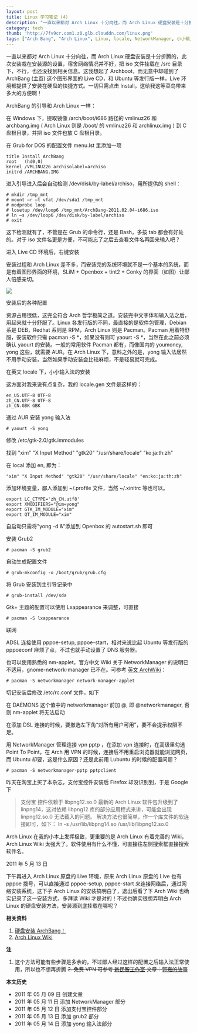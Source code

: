 ```yaml
---
layout: post
title: Linux 学习笔记 (4)
description: "一直以来都对 Arch Linux 十分向往，而 Arch Linux 硬盘安装是十分折腾的，此次安装栽在安装源的设置，宿舍网络情况并不好，把 iso 文件挂载在 /src 目录下，不行，也还没找到相关信息。这我想起了 Archboot，而无意中却碰到了 ArchBang 这个图形界面的 Live CD。"
category: tech
thumb: 'http://7fv9cr.com1.z0.glb.clouddn.com/linux.png'
tags: ["Arch Bang", "Arch Linux", Linux, locale, NetworkManager, 小小输入法, 硬盘安装, 笔记]
---
```


一直以来都对 Arch Linux 十分向往，而 Arch Linux 硬盘安装是十分折腾的，此次安装栽在安装源的设置，宿舍网络情况并不好，把 iso 文件挂载在 /src 目录下，不行，也还没找到相关信息。这我想起了 Archboot，而无意中却碰到了 ArchBang ([主页](http://archbang.org)) 这个图形界面的 Live CD，和 Ubuntu 等发行版一样，Live 环境都提供了安装在硬盘的快捷方式。一切只需点击 Install，这给我这等菜鸟带来多大的方便啊！

ArchBang 的引导和 Arch Linux 一样：

在 Windows 下，提取镜像 /arch/boot/i686 路径的 vmlinuz26 和 archbang.img ( Arch Linux 则是 /boot/ 的 vmlinuz26 和 archlinux.img ) 到 C 盘根目录，并把 iso 文件也放 C 盘根目录。

在 Grub for DOS 的配置文件 menu.lst 里添加一项

    title Install ArchBang
    root   (hd0,0)
    kernel /VMLINUZ26 archisolabel=archiso
    initrd /ARCHBANG.IMG


进入引导进入后会自动检测 /dev/disk/by-label/archiso，用所提供的 shell：

    # mkdir /tmp_mnt
    # mount –r –t vfat /dev/sda1 /tmp_mnt
    # modprobe loop
    # losetup /dev/loop6 /tmp_mnt/ArchBang-2011.02.04-i686.iso
    # ln –s /dev/loop6 /dev/disk/by-label/archiso
    # exit

这下检测就有了，不管是在 Grub 的命令行，还是 Bash，多按 tab 都会有好处的。对于 iso 文件名更是方便，不可能忘了之后去查看文件名再回来输入吧？

进入 Live CD 环境后，右键安装

安装过程和 Arch Linux 差不多，而安装完的系统环境就不是一个基本的系统，而是有着图形界面的环境，SLiM + Openbox + tint2 + Conky 的界面（如图）让鄙人倍感亲切。

[![](http://i951.photobucket.com/albums/ad353/Fooleap/Blog/Fooleap/2011-05-08--1304866398_1024x768_scrot.png)](http://i951.photobucket.com/albums/ad353/Fooleap/Blog/Fooleap/2011-05-08--1304866398_1024x768_scrot.png)

安装后的各种配置

资源占用很低，这完全符合 Arch 哲学极简之道。安装完中文字体和输入法之后，用起来就十分舒服了。Linux 各发行版的不同，最直接的是软件包管理，Debian 系是 DEB，Redhat 系则是 RPM，Arch Linux 则是 Pacman。Pacman 用着特舒服，安装软件只需 pacman -S *，如果没有则可 yaourt -S *，当然在此之前必须确认 yaourt 的安装。一般的常用软件 Pacman 都有，而像国内的 youmoney, yong 这些，就需要 AUR。在 Arch Linux 下，意料之外的是，yong 输入法居然不用手动安装，当然如果手动安装会比较麻烦，不是轻易就可完成。

在英文 locale 下，小小输入法的安装

这方面对我来说有点复杂，我的 locale.gen 文件是这样的：

    en_US.UTF-8 UTF-8
    zh_CN.UTF-8 UTF-8
    zh_CN.GBK GBK

通过 AUR 安装 yong 输入法

    # yaourt -S yong

修改 /etc/gtk-2.0/gtk.immodules

找到 "xim" "X Input Method" "gtk20" "/usr/share/locale" "ko:ja:th:zh"

在 local 添加 en, 即为：

    "xim" "X Input Method" "gtk20" "/usr/share/locale" "en:ko:ja:th:zh"

添加环境变量，鄙人添加到 ~/.profile 文件，当然 ~/.xinitrc 等也可以。

    export LC_CTYPE='zh_CN.utf8'
    export XMODIFIERS="@im=yong"
    export GTK_IM_MODULE="xim"
    export QT_IM_MODULE="xim"

自启动只需将"yong -d &"添加到 Openbox 的 autostart.sh 即可

安装 Grub2

    # pacman -S grub2

自动生成配置文件

    # grub-mkconfig -o /boot/grub/grub.cfg

将 Grub 安装到主引导记录中

    # grub-install /dev/sda

Gtk+ 主题的配置可以使用 Lxappearance 来调整，可直接

    # pacman -S lxappearance

联网

ADSL 连接使用 pppoe-setup, pppoe-start，相对来说比起 Ubuntu 等发行版的 pppoeconf 麻烦了点，不过也就手动设置了 DNS 服务器。

也可以使用熟悉的 nm-applet，官方中文 Wiki 关于 NetworkManager 的说明已不适用，gnome-network-manager 已不在。可参考 [英文 ArchWiki](https://wiki.archlinux.org/index.php/NetworkManager)：

    # pacman -S networkmanager network-manager-applet

切记安装后修改 /etc/rc.conf 文件，如下

在 DAEMONS 这个值中的 networkmanager 前加 @, 即 @networkmanager, 否则 nm-applet 将无法启动

在添加 DSL 连接的时候，要撤选左下角“对所有用户可用”，要不会提示权限不足。

用 NetworkManager 管理连接 vpn pptp ，在添加 vpn 连接时，在高级里勾选 Point To Point，在 Arch 用 VPN 的时候，连接后不用重启浏览器就能浏览网页，而 Ubuntu 却要，这是什么原因？还是此前用 Lubuntu 的时候的配置问题？

    # pacman -S networkmanager-pptp pptpclient

昨天在淘宝上买了本杂志，支付宝控件安装后 Firefox 却没识别到，于是 Google 下

> 支付宝 控件依赖于 libpng12.so.0 最新的 Arch Linux 软件包升级到了 linpng14，这对依赖 libpng12 库的部分应用程式来讲，可能会出现 linpng12.so.0 无法截入的问题。 解决方法也很简单，作一个库文件的软连接即可，如下：
>      ln -s /usr/lib/libpng14.so /usr/lib/libpng12.so.0

Arch Linux 在我的小本上发挥极致，更重要的是 Arch Linux 有着完善的 Wiki，Arch Linux Wiki 太强大了。软件使用有什么不懂，可直接往左侧搜索框直接搜索软件名。

2011 年 5 月 13 日

下午再进入 Arch Linux 原盘的 Live 环境，原来 Arch Linux 原盘的 Live 也有 pppoe 拨号，可以直接通过 pppoe-setup, pppoe-start 来连接网络后，通过网络安装系统，这下子 Arch Linux 的安装搞明白了，退出后看了下 Arch Wiki 也确实记录了这一安装方式，多拜读 Wiki 才是对的！不过也确实很想弄明白 Arch Linux 的硬盘安装方法，安装源到底挂载在哪呢？

**相关资料**

1. [硬盘安装 ArchBang！](http://bbs.wuyou.com/viewthread.php?tid=191789)
2. [Arch Linux Wiki](https://wiki.archlinux.org/index.php/Main_Page)

**注**

1. 这个方法可能有些步骤是多余的，不过鄙人经过这样的配置之后输入法正常使用，所以也不想再折腾
<del>2. 免费 VPN 可参考 [新民智工作室](http://samozi.com/) 文章：[郭嘉的故事](http://samozi.com/internet/tenacy-vpn-free-service.html)</del>

**本文历史**

* 2011 年 05 月 09 日  创建文章
* 2011 年 05 月 11 日  添加 NetworkManager 部分
* 2011 年 05 月 12 日  添加支付宝控件部分
* 2011 年 05 月 13 日  添加 grub2 部分
* 2011 年 05 月 14 日  添加 yong 输入法部分
